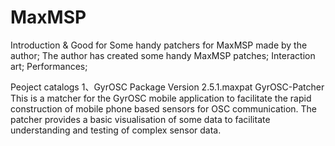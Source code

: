 # MaxMSP

Introduction & Good for
Some handy patchers for MaxMSP made by the author; 
The author has created some handy MaxMSP patches; 
Interaction art; 
Performances;


Peoject catalogs
   1、GyrOSC Package Version 2.5.1.maxpat
   GyrOSC-Patcher
   This is a matcher for the GyrOSC mobile application to facilitate the rapid construction of mobile phone based sensors for OSC communication. The   patcher provides a basic visualisation of some data to facilitate understanding and testing of complex sensor data.
